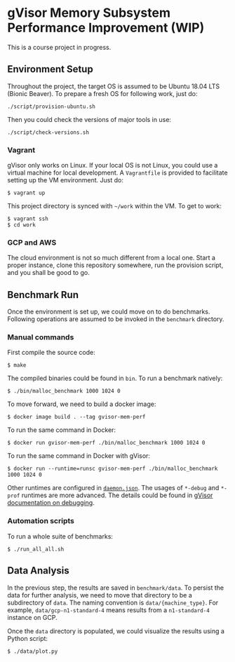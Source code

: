 # gVisor Memory Subsystem Performance Improvement (WIP)

This is a course project in progress.

## Environment Setup

Throughout the project, the target OS is assumed to be Ubuntu 18.04 LTS (Bionic Beaver). To prepare a fresh OS for following work, just do:
```console
./script/provision-ubuntu.sh
```

Then you could check the versions of major tools in use:
```console
./script/check-versions.sh
```

### Vagrant

gVisor only works on Linux. If your local OS is not Linux, you could use a virtual machine for local development. A `Vagrantfile` is provided to facilitate setting up the VM environment. Just do:
```console
$ vagrant up
```

This project directory is synced with `~/work` within the VM. To get to work:
```console
$ vagrant ssh
$ cd work
```

### GCP and AWS

The cloud environment is not so much different from a local one. Start a proper instance, clone this repository somewhere, run the provision script, and you shall be good to go.

## Benchmark Run

Once the environment is set up, we could move on to do benchmarks. Following operations are assumed to be invoked in the `benchmark` directory.

### Manual commands

First compile the source code:
```
$ make
```

The compiled binaries could be found in `bin`. To run a benchmark natively:
```
$ ./bin/malloc_benchmark 1000 1024 0
```

To move forward, we need to build a docker image:
```
$ docker image build . --tag gvisor-mem-perf
```

To run the same command in Docker:
```console
$ docker run gvisor-mem-perf ./bin/malloc_benchmark 1000 1024 0
```

To run the same command in Docker with gVisor:
```console
$ docker run --runtime=runsc gvisor-mem-perf ./bin/malloc_benchmark 1000 1024 0
```

Other runtimes are configured in [`daemon.json`](daemon.json). The usages of `*-debug` and `*-prof` runtimes are more advanced. The details could be found in [gVisor documentation on debugging](https://gvisor.dev/docs/user_guide/debugging/).

### Automation scripts

To run a whole suite of benchmarks:
```console
$ ./run_all_all.sh
```

## Data Analysis

In the previous step, the results are saved in `benchmark/data`. To persist the data for further analysis, we need to move that directory to be a subdirectory of `data`. The naming convention is `data/{machine_type}`. For example, `data/gcp-n1-standard-4` means results from a `n1-standard-4` instance on GCP.

Once the `data` directory is populated, we could visualize the results using a Python script:
```console
$ ./data/plot.py
```
